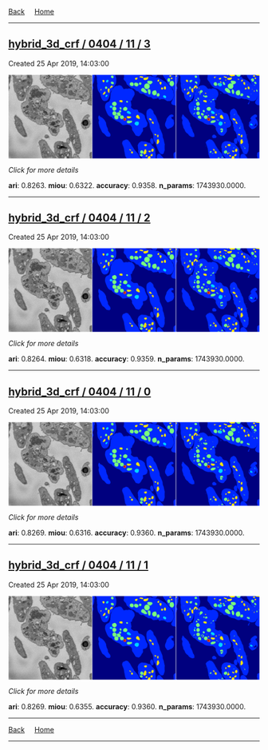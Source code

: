 
[Back](..)&nbsp;&nbsp;&nbsp;&nbsp;&nbsp;[Home](https://leapmanlab.github.io/snapshots)

---

<div class="summary"><a href="3"><h2>hybrid_3d_crf / 0404 / 11 / 3</h2></a><p>Created 25 Apr 2019, 14:03:00
</p><a href="3"><img src="3/media/summary.png" align="center"></a><p>
<i>Click for more details</i>
</p></div>

**ari**: 0.8263. **miou**: 0.6322. **accuracy**: 0.9358. **n_params**: 1743930.0000. 

---

<div class="summary"><a href="2"><h2>hybrid_3d_crf / 0404 / 11 / 2</h2></a><p>Created 25 Apr 2019, 14:03:00
</p><a href="2"><img src="2/media/summary.png" align="center"></a><p>
<i>Click for more details</i>
</p></div>

**ari**: 0.8264. **miou**: 0.6318. **accuracy**: 0.9359. **n_params**: 1743930.0000. 

---

<div class="summary"><a href="0"><h2>hybrid_3d_crf / 0404 / 11 / 0</h2></a><p>Created 25 Apr 2019, 14:03:00
</p><a href="0"><img src="0/media/summary.png" align="center"></a><p>
<i>Click for more details</i>
</p></div>

**ari**: 0.8269. **miou**: 0.6316. **accuracy**: 0.9360. **n_params**: 1743930.0000. 

---

<div class="summary"><a href="1"><h2>hybrid_3d_crf / 0404 / 11 / 1</h2></a><p>Created 25 Apr 2019, 14:03:00
</p><a href="1"><img src="1/media/summary.png" align="center"></a><p>
<i>Click for more details</i>
</p></div>

**ari**: 0.8269. **miou**: 0.6355. **accuracy**: 0.9360. **n_params**: 1743930.0000. 

---

[Back](..)&nbsp;&nbsp;&nbsp;&nbsp;&nbsp;[Home](https://leapmanlab.github.io/snapshots)

---